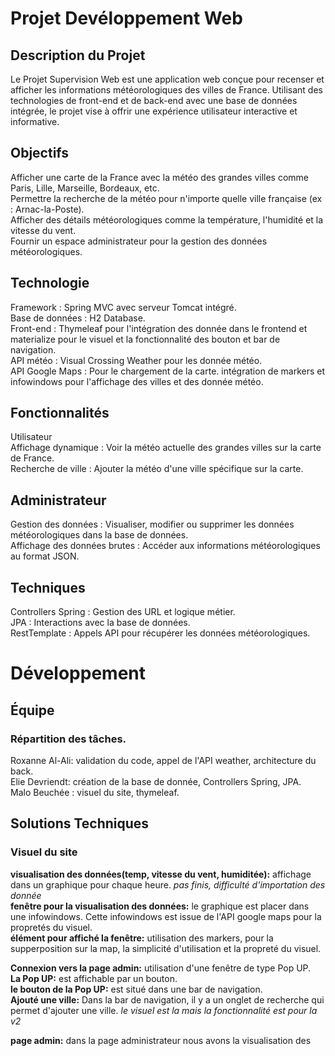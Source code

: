 # Projet Devéloppement Web
## Description du Projet
Le Projet Supervision Web est une application web conçue pour recenser et afficher les informations météorologiques des villes de France. Utilisant des technologies de front-end et de back-end avec une base de données intégrée, le projet vise à offrir une expérience utilisateur interactive et informative.

## Objectifs
Afficher une carte de la France avec la météo des grandes villes comme Paris, Lille, Marseille, Bordeaux, etc.\
Permettre la recherche de la météo pour n'importe quelle ville française (ex : Arnac-la-Poste).\
Afficher des détails météorologiques comme la température, l'humidité et la vitesse du vent.\
Fournir un espace administrateur pour la gestion des données météorologiques.
## Technologie
Framework : Spring MVC avec serveur Tomcat intégré.\
Base de données : H2 Database.\
Front-end : Thymeleaf pour l'intégration des donnée dans le frontend et materialize pour le visuel et la fonctionnalité des bouton et bar de navigation.\
API météo : Visual Crossing Weather pour les donnée météo.\
API Google Maps :  Pour le chargement de la carte. intégration de markers et infowindows pour l'affichage des villes et des donnée météo.
## Fonctionnalités
Utilisateur\
Affichage dynamique : Voir la météo actuelle des grandes villes sur la carte de France.\
Recherche de ville : Ajouter la météo d'une ville spécifique sur la carte.
## Administrateur
Gestion des données : Visualiser, modifier ou supprimer les données météorologiques dans la base de données.\
Affichage des données brutes : Accéder aux informations météorologiques au format JSON.
## Techniques
Controllers Spring : Gestion des URL et logique métier.\
JPA : Interactions avec la base de données.\
RestTemplate : Appels API pour récupérer les données météorologiques.

# Développement
## Équipe
### Répartition des tâches.
Roxanne Al-Ali: validation du code, appel de l'API weather, architecture du back.   
Elie Devriendt: création de la base de donnée, Controllers Spring, JPA.   
Malo Beuchée : visuel du site, thymeleaf. 
## Solutions Techniques
### Visuel du site
**visualisation des données(temp, vitesse du vent, humiditée):** affichage dans un graphique pour chaque heure. *pas finis, difficulté d'importation des donnée*  
**fenêtre pour la visualisation des données:** le graphique est placer dans une infowindows. Cette infowindows est issue de l'API google maps pour la propretés du visuel.  
**élément pour affiché la fenêtre:** utilisation des markers, pour la supperposition sur la map, la simplicité d'utilisation et la propreté du visuel.  

**Connexion vers la page admin:** utilisation d'une fenêtre de type Pop UP.  
**La Pop UP:** est affichable par un bouton.  
**le bouton de la Pop UP:** est situé dans une bar de navigation.  
**Ajouté une ville:** Dans la bar de navigation, il y a un onglet de recherche qui permet d'ajouter une ville. *le visuel est la mais la fonctionnalité est pour la v2*

**page admin:** dans la page administrateur nous avons la visualisation des 